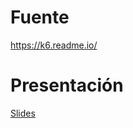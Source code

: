 # Fuente
https://k6.readme.io/

# Presentación
[Slides](https://docs.google.com/a/vincoorbis.com/presentation/d/1apLNLJ9d2hHLZQY0iDn7uFD6WHaln5eyV7PrgJDByfQ/edit?usp=sharing)
